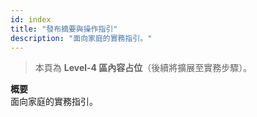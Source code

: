 ```yaml
---
id: index
title: "發布摘要與操作指引"
description: "面向家庭的實務指引。"
---
```


> 本頁為 **Level-4 區內容占位**（後續將擴展至實務步驟）。

**概要**  
面向家庭的實務指引。
